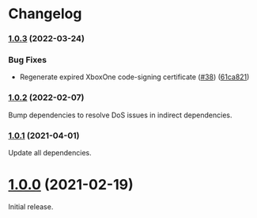 # Changelog

### [1.0.3](https://github.com/shaka-project/generic-webdriver-server/compare/xbox-one-webdriver-server-v1.0.2...xbox-one-webdriver-server-v1.0.3) (2022-03-24)


### Bug Fixes

* Regenerate expired XboxOne code-signing certificate ([#38](https://github.com/shaka-project/generic-webdriver-server/issues/38)) ([61ca821](https://github.com/shaka-project/generic-webdriver-server/commit/61ca821497279c1640b3aa13d60f725b9f420211))

### [1.0.2](https://github.com/shaka-project/generic-webdriver-server/compare/xbox-one-webdriver-server-v1.0.1...xbox-one-webdriver-server-v1.0.2) (2022-02-07)

Bump dependencies to resolve DoS issues in indirect dependencies.

### [1.0.1](https://github.com/shaka-project/generic-webdriver-server/compare/xbox-one-webdriver-server-v1.0.0...xbox-one-webdriver-server-v1.0.1) (2021-04-01)

Update all dependencies.

# [1.0.0](https://github.com/shaka-project/generic-webdriver-server/commit/a299b8253194610182e04d0e7d2726c6679899d1) (2021-02-19)

Initial release.
